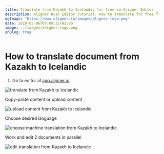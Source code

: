 ```yaml
---
title: Translate from Kazakh to Icelandic for free in Aligner Editor
description: Aligner Dual Editor Tutorial. How to translate for free from Kazakh to Icelandic. Aligner is multilingual document management platform. 
ogImage: "https://www.aligner.io/images/aligner-logo.png"
date: 2020-05-06T07:09:21+03:00
image: ../images/aligner-logo.png
onBlog: true
---
```


# How to translate document from Kazakh to Icelandic

1. Go to editor at [app.aligner.io](https://app.aligner.io "Aligner App web page")

![translate from Kazakh to Icelandic](../aligner-blank-editor.png "translate from Kazakh to Icelandic")

Copy-paste content or upload content

![upload content from Kazakh to Icelandic](../aligner-uploaded-document.png "upload content from Kazakh to Icelandic")

Choose desired language

![choose machine translation from Kazakh to Icelandic](../aligner-language-dropdown.png "choose machine translation from Kazakh to Icelandic")

Work and edit 2 documents in parallel

![edit translation from Kazakh to Icelandic](../aligner-double-sitded-editor.png "edit translation from Kazakh to Icelandic")

